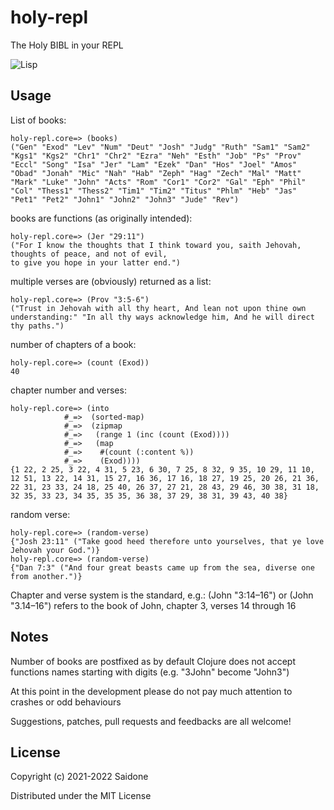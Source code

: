 # holy-repl
The Holy BIBL in your REPL

![Lisp](https://imgs.xkcd.com/comics/lisp.jpg)

## Usage
List of books:
```
holy-repl.core=> (books)
("Gen" "Exod" "Lev" "Num" "Deut" "Josh" "Judg" "Ruth" "Sam1" "Sam2" "Kgs1" "Kgs2" "Chr1" "Chr2" "Ezra" "Neh" "Esth" "Job" "Ps" "Prov" "Eccl" "Song" "Isa" "Jer" "Lam" "Ezek" "Dan" "Hos" "Joel" "Amos" "Obad" "Jonah" "Mic" "Nah" "Hab" "Zeph" "Hag" "Zech" "Mal" "Matt" "Mark" "Luke" "John" "Acts" "Rom" "Cor1" "Cor2" "Gal" "Eph" "Phil" "Col" "Thess1" "Thess2" "Tim1" "Tim2" "Titus" "Phlm" "Heb" "Jas" "Pet1" "Pet2" "John1" "John2" "John3" "Jude" "Rev")
```
books are functions (as originally intended):
```
holy-repl.core=> (Jer "29:11")
("For I know the thoughts that I think toward you, saith Jehovah, thoughts of peace, and not of evil,
to give you hope in your latter end.")
```
multiple verses are (obviously) returned as a list:
```
holy-repl.core=> (Prov "3:5-6")
("Trust in Jehovah with all thy heart, And lean not upon thine own understanding:" "In all thy ways acknowledge him, And he will direct thy paths.")
```
number of chapters of a book:
```
holy-repl.core=> (count (Exod))
40
```
chapter number and verses:
```
holy-repl.core=> (into
            #_=>  (sorted-map)
            #_=>  (zipmap
            #_=>   (range 1 (inc (count (Exod))))
            #_=>   (map
            #_=>    #(count (:content %))
            #_=>    (Exod))))
{1 22, 2 25, 3 22, 4 31, 5 23, 6 30, 7 25, 8 32, 9 35, 10 29, 11 10, 12 51, 13 22, 14 31, 15 27, 16 36, 17 16, 18 27, 19 25, 20 26, 21 36, 22 31, 23 33, 24 18, 25 40, 26 37, 27 21, 28 43, 29 46, 30 38, 31 18, 32 35, 33 23, 34 35, 35 35, 36 38, 37 29, 38 31, 39 43, 40 38}
```
random verse:
```
holy-repl.core=> (random-verse)
{"Josh 23:11" ("Take good heed therefore unto yourselves, that ye love Jehovah your God.")}
holy-repl.core=> (random-verse)
{"Dan 7:3" ("And four great beasts came up from the sea, diverse one from another.")}
```
Chapter and verse system is the standard, e.g.: (John "3:14–16") or (John "3.14–16") refers to the book of John, chapter 3, verses 14 through 16

## Notes
Number of books are postfixed as by default Clojure does not accept functions names starting with digits (e.g. "3John" become "John3")

At this point in the development please do not pay much attention to crashes or odd behaviours

Suggestions, patches, pull requests and feedbacks are all welcome!

## License
Copyright (c) 2021-2022 Saidone

Distributed under the MIT License
